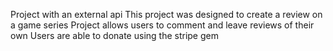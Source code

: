 Project with an external api 
This project was designed to create a review on a game series 
Project allows users to comment and leave reviews of their own
Users are able to donate using the stripe gem
